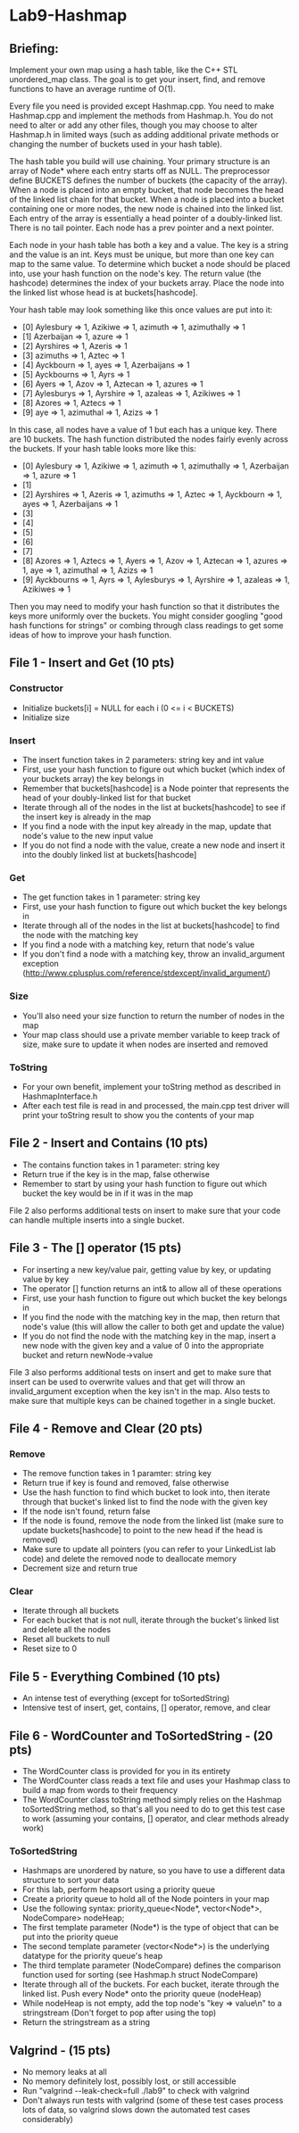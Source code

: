 # Lab9-Hashmap

## Briefing: 
Implement your own map using a hash table, like the C++ STL unordered\_map class. The goal is to get your insert, find, and remove functions to have an average runtime of O(1).

Every file you need is provided except Hashmap.cpp. You need to make Hashmap.cpp and implement the methods from Hashmap.h. You do not need to alter or add any other files, though you may choose to alter Hashmap.h in limited ways (such as adding additional private methods or changing the number of buckets used in your hash table).

The hash table you build will use chaining. Your primary structure is an array of Node\* where each entry starts off as NULL. The preprocessor define BUCKETS defines the number of buckets (the capacity of the array). When a node is placed into an empty bucket, that node becomes the head of the linked list chain for that bucket. When a node is placed into a bucket containing one or more nodes, the new node is chained into the linked list. Each entry of the array is essentially a head pointer of a doubly-linked list. There is no tail pointer. Each node has a prev pointer and a next pointer.

Each node in your hash table has both a key and a value. The key is a string and the value is an int. Keys must be unique, but more than one key can map to the same value. To determine which bucket a node should be placed into, use your hash function on the node's key. The return value (the hashcode) determines the index of your buckets array. Place the node into the linked list whose head is at buckets[hashcode].

Your hash table may look something like this once values are put into it:

* [0] Aylesbury => 1, Azikiwe => 1, azimuth => 1, azimuthally => 1
* [1] Azerbaijan => 1, azure => 1
* [2] Ayrshires => 1, Azeris => 1
* [3] azimuths => 1, Aztec => 1
* [4] Ayckbourn => 1, ayes => 1, Azerbaijans => 1
* [5] Ayckbourns => 1, Ayrs => 1
* [6] Ayers => 1, Azov => 1, Aztecan => 1, azures => 1
* [7] Aylesburys => 1, Ayrshire => 1, azaleas => 1, Azikiwes => 1
* [8] Azores => 1, Aztecs => 1
* [9] aye => 1, azimuthal => 1, Azizs => 1

In this case, all nodes have a value of 1 but each has a unique key. There are 10 buckets. The hash function distributed the nodes fairly evenly across the buckets. If your hash table looks more like this:

* [0] Aylesbury => 1, Azikiwe => 1, azimuth => 1, azimuthally => 1, Azerbaijan => 1, azure => 1
* [1]
* [2] Ayrshires => 1, Azeris => 1, azimuths => 1, Aztec => 1, Ayckbourn => 1, ayes => 1, Azerbaijans => 1
* [3]
* [4]
* [5]
* [6]
* [7]
* [8] Azores => 1, Aztecs => 1, Ayers => 1, Azov => 1, Aztecan => 1, azures => 1, aye => 1, azimuthal => 1, Azizs => 1
* [9] Ayckbourns => 1, Ayrs => 1, Aylesburys => 1, Ayrshire => 1, azaleas => 1, Azikiwes => 1

Then you may need to modify your hash function so that it distributes the keys more uniformly over the buckets. You might consider googling "good hash functions for strings" or combing through class readings to get some ideas of how to improve your hash function.

## File 1 - Insert and Get (10 pts)
### Constructor
* Initialize buckets[i] = NULL for each i (0 <= i < BUCKETS)
* Initialize size

### Insert
* The insert function takes in 2 parameters: string key and int value
* First, use your hash function to figure out which bucket (which index of your buckets array) the key belongs in
* Remember that buckets[hashcode] is a Node pointer that represents the head of your doubly-linked list for that bucket
* Iterate through all of the nodes in the list at buckets[hashcode] to see if the insert key is already in the map
* If you find a node with the input key already in the map, update that node's value to the new input value
* If you do not find a node with the value, create a new node and insert it into the doubly linked list at buckets[hashcode]

### Get
* The get function takes in 1 parameter: string key
* First, use your hash function to figure out which bucket the key belongs in
* Iterate through all of the nodes in the list at buckets[hashcode] to find the node with the matching key
* If you find a node with a matching key, return that node's value
* If you don't find a node with a matching key, throw an invalid\_argument exception (http://www.cplusplus.com/reference/stdexcept/invalid_argument/)

### Size
* You'll also need your size function to return the number of nodes in the map
* Your map class should use a private member variable to keep track of size, make sure to update it when nodes are inserted and removed

### ToString
* For your own benefit, implement your toString method as described in HashmapInterface.h
* After each test file is read in and processed, the main.cpp test driver will print your toString result to show you the contents of your map

## File 2 - Insert and Contains (10 pts)
* The contains function takes in 1 parameter: string key
* Return true if the key is in the map, false otherwise
* Remember to start by using your hash function to figure out which bucket the key would be in if it was in the map

File 2 also performs additional tests on insert to make sure that your code can handle multiple inserts into a single bucket.

## File 3 - The [] operator (15 pts)
* For inserting a new key/value pair, getting value by key, or updating value by key
* The operator [] function returns an int& to allow all of these operations
* First, use your hash function to figure out which bucket the key belongs in
* If you find the node with the matching key in the map, then return that node's value (this will allow the caller to both get and update the value)
* If you do not find the node with the matching key in the map, insert a new node with the given key and a value of 0 into the appropriate bucket and return newNode-\>value

File 3 also performs additional tests on insert and get to make sure that insert can be used to overwrite values and that get will throw an invalid\_argument exception when the key isn't in the map. Also tests to make sure that multiple keys can be chained together in a single bucket.

## File 4 - Remove and Clear (20 pts)
### Remove
* The remove function takes in 1 paramter: string key
* Return true if key is found and removed, false otherwise
* Use the hash function to find which bucket to look into, then iterate through that bucket's linked list to find the node with the given key
* If the node isn't found, return false
* If the node is found, remove the node from the linked list (make sure to update buckets[hashcode] to point to the new head if the head is removed)
* Make sure to update all pointers (you can refer to your LinkedList lab code) and delete the removed node to deallocate memory
* Decrement size and return true

### Clear
* Iterate through all buckets
* For each bucket that is not null, iterate through the bucket's linked list and delete all the nodes
* Reset all buckets to null
* Reset size to 0

## File 5 - Everything Combined (10 pts)
* An intense test of everything (except for toSortedString)
* Intensive test of insert, get, contains, [] operator, remove, and clear

## File 6 - WordCounter and ToSortedString - (20 pts)
* The WordCounter class is provided for you in its entirety
* The WordCounter class reads a text file and uses your Hashmap class to build a map from words to their frequency
* The WordCounter class toString method simply relies on the Hashmap toSortedString method, so that's all you need to do to get this test case to work (assuming your contains, [] operator, and clear methods already work)

### ToSortedString
* Hashmaps are unordered by nature, so you have to use a different data structure to sort your data
* For this lab, perform heapsort using a priority queue
* Create a priority queue to hold all of the Node pointers in your map
* Use the following syntax: priority\_queue\<Node\*, vector\<Node\*\>, NodeCompare\> nodeHeap;
* The first template parameter (Node\*) is the type of object that can be put into the priority queue
* The second template parameter (vector\<Node\*\>) is the underlying datatype for the priority queue's heap
* The third template parameter (NodeCompare) defines the comparison function used for sorting (see Hashmap.h struct NodeCompare)
* Iterate through all of the buckets. For each bucket, iterate through the linked list. Push every Node\* onto the priority queue (nodeHeap)
* While nodeHeap is not empty, add the top node's "key => value\n" to a stringstream (Don't forget to pop after using the top)
* Return the stringstream as a string

## Valgrind - (15 pts)
* No memory leaks at all
* No memory definitely lost, possibly lost, or still accessible
* Run "valgrind --leak-check=full ./lab9" to check with valgrind
* Don't always run tests with valgrind (some of these test cases process lots of data, so valgrind slows down the automated test cases considerably)
